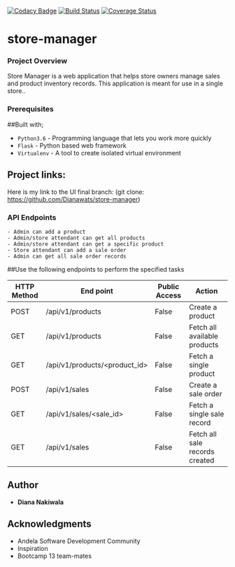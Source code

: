 [![Codacy Badge](https://api.codacy.com/project/badge/Grade/e9e6dd2c31b048a7a88316b75c3a8063)](https://www.codacy.com/app/Dianawats/store-manager?utm_source=github.com&amp;utm_medium=referral&amp;utm_content=Dianawats/store-manager&amp;utm_campaign=Badge_Grade)
[![Build Status](https://travis-ci.org/Dianawats/store-manager.svg?branch=develop)](https://travis-ci.org/Dianawats/store-manager)
[![Coverage Status](https://coveralls.io/repos/github/Dianawats/store-manager/badge.svg?branch=develop)](https://coveralls.io/github/Dianawats/store-manager?branch=develop)
# store-manager

### Project Overview
Store Manager is a web application that helps store owners manage sales and product inventory
records. This application is meant for use in a single store..


### Prerequisites

##Built with;
- `Python3.6` - Programming language that lets you work more quickly
- `Flask` - Python based web framework
- `Virtualenv` - A tool to create isolated virtual environment

## Project links:

Here is my link to the UI final branch:
(git clone: https://github.com/Dianawats/store-manager)

### API Endpoints
```
- Admin can add a product
- Admin/store attendant can get all products
- Admin/store attendant can get a specific product
- Store attendant can add a sale order
- Admin can get all sale order records
```

##Use the following endpoints to perform the specified tasks

HTTP Method|End point | Public Access | Action
-----------|----------|---------------|------
POST | /api/v1/products | False | Create a product
GET | /api/v1/products | False | Fetch all available products
GET | /api/v1/products/<product_id> | False | Fetch a single product
POST | /api/v1/sales | False | Create a sale order
GET | /api/v1/sales/<sale_id> | False | Fetch a single sale record
GET | /api/v1/sales | False | Fetch all sale records created



## Author

* **Diana Nakiwala**

## Acknowledgments

* Andela Software Development Community
* Inspiration
* Bootcamp 13 team-mates


